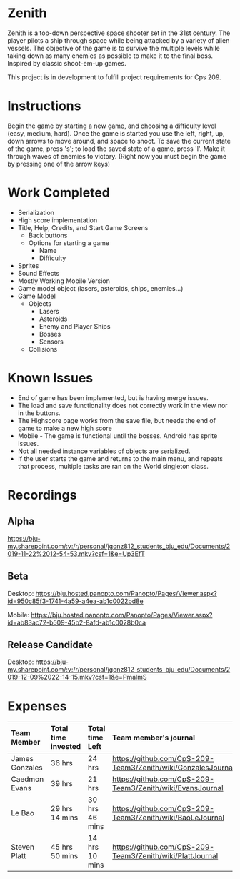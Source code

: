 # Zenith
Zenith is a top-down perspective space shooter set in the 31st century. The player pilots a ship through space while being attacked by a variety of alien vessels. The objective of the game is to survive the multiple levels while taking down as many enemies as possible to make it to the final boss. Inspired by classic shoot-em-up games.

This project is in development to fulfill project requirements for Cps 209.

# Instructions
Begin the game by starting a new game, and choosing a difficulty level (easy, medium, hard). Once the game is started you use the left, right, up, down arrows to move around, and space to shoot. To save the current state of the game, press 's'; to load the saved state of a game, press 'l'. Make it through waves of enemies to victory. (Right now you must begin the game by pressing one of the arrow keys)

# Work Completed
* Serialization
* High score implementation
* Title, Help, Credits, and Start Game Screens
  * Back buttons
  * Options for starting a game
    * Name
    * Difficulty
* Sprites
* Sound Effects 
* Mostly Working Mobile Version
* Game model object (lasers, asteroids, ships, enemies...)
* Game Model
  * Objects
    * Lasers
    * Asteroids
    * Enemy and Player Ships
    * Bosses
    * Sensors
  * Collisions
  

# Known Issues
* End of game has been implemented, but is having merge issues.
* The load and save functionality does not correctly work in the view nor in the buttons.
* The Highscore page works from the save file, but needs the end of game to make a new high score
* Mobile - The game is functional until the bosses. Android has sprite issues.
* Not all needed instance variables of objects are serialized.
* If the user starts the game and returns to the main menu, and repeats that process, multiple tasks are ran on the World singleton class.

# Recordings

## Alpha

https://bju-my.sharepoint.com/:v:/r/personal/jgonz812_students_bju_edu/Documents/2019-11-22%2012-54-53.mkv?csf=1&e=Up3EfT

## Beta

Desktop: https://bju.hosted.panopto.com/Panopto/Pages/Viewer.aspx?id=950c85f3-1741-4a59-a4ea-ab1c0022bd8e

Mobile: https://bju.hosted.panopto.com/Panopto/Pages/Viewer.aspx?id=ab83ac72-b509-45b2-8afd-ab1c0028b0ca

## Release Candidate

Desktop: https://bju-my.sharepoint.com/:v:/r/personal/jgonz812_students_bju_edu/Documents/2019-12-09%2022-14-15.mkv?csf=1&e=PmalmS

# Expenses

| Team Member | Total time invested | Total time Left | Team member's journal |
| :------------- | :---------- | :----------- | :---------- |
| James Gonzales | 36 hrs | 24 hrs | https://github.com/CpS-209-Team3/Zenith/wiki/GonzalesJournal |
| Caedmon Evans | 39 hrs | 21 hrs | https://github.com/CpS-209-Team3/Zenith/wiki/EvansJournal |
| Le Bao | 29 hrs 14 mins | 30 hrs 46 mins | https://github.com/CpS-209-Team3/Zenith/wiki/BaoLeJournal |
| Steven Platt | 45 hrs 50 mins | 14 hrs 10 mins |  https://github.com/CpS-209-Team3/Zenith/wiki/PlattJournal |
